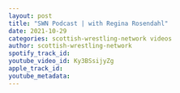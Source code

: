 ```yaml
---
layout: post
title: "SWN Podcast | with Regina Rosendahl"
date: 2021-10-29
categories: scottish-wrestling-network videos
author: scottish-wrestling-network
spotify_track_id: 
youtube_video_id: Ky3BSsijyZg
apple_track_id: 
youtube_metadata: 
---
```

